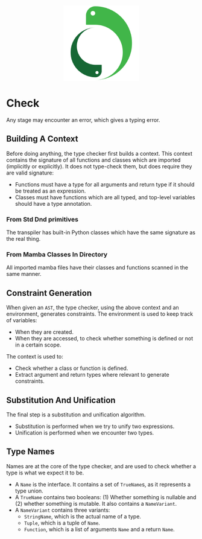 <p align="center">
    <img src="../../image/logo.svg" height="200" alt="Mamba logo"/>
</p>

# Check

Any stage may encounter an error, which gives a typing error.

## Building A Context

Before doing anything, the type checker first builds a context. This context contains the signature of all functions and
classes which are imported (implicitly or explicitly). It does not type-check them, but does require they are valid
signature:

- Functions must have a type for all arguments and return type if it should be treated as an expression.
- Classes must have functions which are all typed, and top-level variables should have a type annotation.

### From Std Dnd primitives

The transpiler has built-in Python classes which have the same signature as the real thing.

### From Mamba Classes In Directory

All imported mamba files have their classes and functions scanned in the same manner.

## Constraint Generation

When given an `AST`, the type checker, using the above context and an environment, generates constraints. The
environment is used to keep track of variables:

- When they are created.
- When they are accessed, to check whether something is defined or not in a certain scope.

The context is used to:

- Check whether a class or function is defined.
- Extract argument and return types where relevant to generate constraints.

## Substitution And Unification

The final step is a substitution and unification algorithm.

- Substitution is performed when we try to unify two expressions.
- Unification is performed when we encounter two types.

## Type Names

Names are at the core of the type checker, and are used to check whether a type is what we expect it to be.

- A `Name` is the interface. It contains a set of `TrueName`s, as it represents a type union.
- A `TrueName` contains two booleans: (1) Whether something is nullable and (2) whether something is mutable. It also
  contains a `NameVariant`.
- A `NameVariant` contains three variants:
    - `StringName`, which is the actual name of a type.
    - `Tuple`, which is a tuple of `Name`.
    - `Function`, which is a list of arguments `Name` and a return `Name`.

